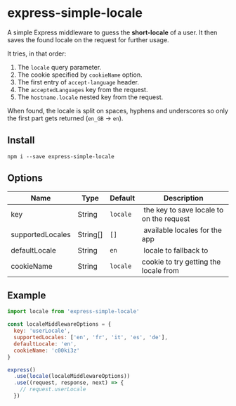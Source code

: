 # express-simple-locale

A simple Express middleware to guess the **short-locale** of a user. It then saves the found locale on the request for further usage.

It tries, in that order:

1. The `locale` query parameter.
2. The cookie specified by `cookieName` option.
3. The first entry of `accept-language` header.
4. The `acceptedLanguages` key from the request.
5. The `hostname.locale` nested key from the request.

When found, the locale is split on spaces, hyphens and underscores so only the first part gets returned (`en_GB` -> `en`).

## Install

```
npm i --save express-simple-locale
```

## Options

| Name | Type | Default | Description |
|------|------|---------|-------------|
| key | String | `locale` | the key to save locale to on the request |
| supportedLocales | String[] | `[]` | available locales for the app |
| defaultLocale | String | `en` | locale to fallback to |
| cookieName | String | `locale` | cookie to try getting the locale from |


## Example

```js
import locale from 'express-simple-locale'

const localeMiddlewareOptions = {
  key: 'userLocale',
  supportedLocales: ['en', 'fr', 'it', 'es', 'de'],
  defaultLocale: 'en',
  cookieName: 'c00ki3z'
}

express()
  .use(locale(localeMiddlewareOptions))
  .use((request, response, next) => {
    // request.userLocale
  })
```
